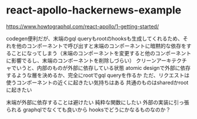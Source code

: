 # react-apollo-hackernews-example
https://www.howtographql.com/react-apollo/1-getting-started/


codegen便利だが、末端のgql queryもrootのhooksも生成してくれるため、それを他のコンポーネントで呼び出すと末端のコンポーネントに暗黙的な依存をすることになってしまう（末端のコンポーネントを変更すると他のコンポーネントに影響でるし、末端のコンポーネントを削除しづらい）
クリーンアーキテクチャでいうと、内部のものが外部に依存している状態
atomic designで外部に依存するような層を決めるか、完全にrootでgql queryを作るか
ただ、リクエストは使うコンポーネントの近くに起きたい気持ちはある
共通のものはsharedかrootに起きたい

末端が外部に依存することは避けたい 純粋な関数にしたい 外部の実装に引っ張られる graphqlでなくても良いから
hooksでどうにかなるものなのか？
